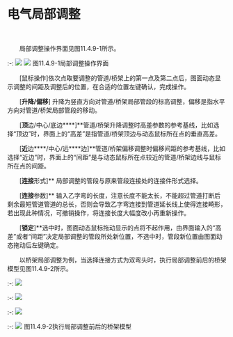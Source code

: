 # 电气局部调整
<br/>

&emsp;&emsp;局部调整操作界面见图11.4.9\-1所示。


:-: ![](images/626.png)   ![](images/627.png)
图11.4.9\-1局部调整操作界面

&emsp;&emsp;[鼠标操作]依次点取要调整的管道/桥架上的第一点及第二点后，图面动态显示调整的间距及调整后的位置，在合适的位置左键确认，完成操作。

&emsp;&emsp;[****升降/偏移****\] 升降为竖直方向对管道/桥架局部管段的标高调整，偏移是指水平方向对管道/桥架局部管段的移动。

&emsp;&emsp;[****顶****边/中心/底边****\]**管道/桥架升降调整时高差参数的参考基线，比如选择“顶边”时，界面上的“高差”是指管道/桥架顶边与动态鼠标所在点的垂直高差。

&emsp;&emsp;[****近****边****/中心/远****边\]**管道/桥架偏移调整时偏移间距的参考基线，比如选择“近边”时，界面上的“间距”是与动态鼠标所在点较近的管道/桥架边线与鼠标所在点的间距。

&emsp;&emsp;[****连接****形式\]** 局部调整的管段与原来管段连接处的连接件形式选择。

&emsp;&emsp;\[****连接****参数\]** 输入乙字弯的长度，注意长度不能太长，不能超过管道打断后剩余最短管道管道的总长，否则会导致乙字弯连接到管道延长线上使得连接畸形，若出现此种情况，可撤销操作，将连接长度大幅度改小再重新操作。

&emsp;&emsp;\[****锁定****\]**选中时，图面动态鼠标拖动显示的点将不起作用，由界面输入的“高差”或者“间距”决定局部调整的管段所处新位置，不选中时，管段新位置由图面动态拖动后左键确定。

&emsp;&emsp;以桥架局部调整为例，当选择连接方式为双弯头时，执行局部调整前后的桥架模型见图11.4.9\-2所示。

:-: ![](images/628.png)

:-: ![](images/629.png)

:-: ![](images/630.png)

:-: ![](images/631.png)
图11.4.9\-2执行局部调整前后的桥架模型